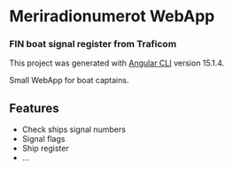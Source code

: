 # Meriradionumerot WebApp
### FIN boat signal register from Traficom

This project was generated with [Angular CLI](https://github.com/angular/angular-cli) version 15.1.4.

Small WebApp for boat captains.

## Features

- Check ships signal numbers
- Signal flags
- Ship register
- ...